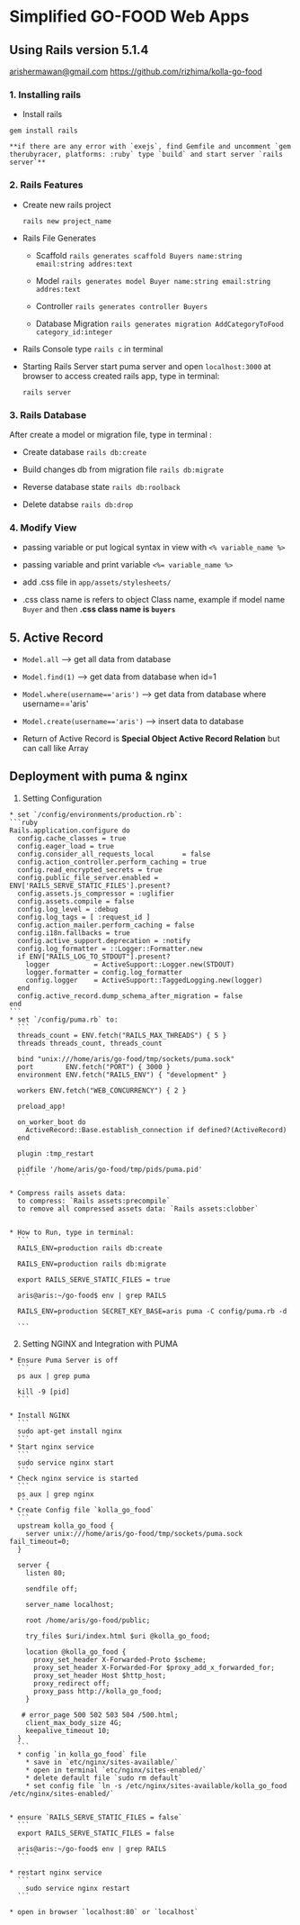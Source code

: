 # Simplified GO-FOOD Web Apps

## Using Rails version  5.1.4
  arishermawan@gmail.com
  https://github.com/rizhima/kolla-go-food

### 1. Installing rails
   * Install rails
   ```
   gem install rails
   ```



    **if there are any error with `exejs`, find Gemfile and uncomment `gem therubyracer, platforms: :ruby` type `build` and start server `rails server`**



### 2. Rails Features

  * Create new rails project
    ```
    rails new project_name
    ```

  * Rails File Generates

    * Scaffold `rails generates scaffold Buyers name:string email:string addres:text`

    * Model `rails generates model Buyer name:string email:string addres:text`

    * Controller `rails generates controller Buyers`

    * Database Migration `rails generates migration AddCategoryToFood category_id:integer`


  * Rails Console
    type `rails c` in terminal


  * Starting Rails Server
    start puma server and open `localhost:3000` at browser to access created rails app, type in terminal:
    ```
    rails server
    ```

### 3. Rails Database

  After create a model or migration file, type in terminal :

  * Create database `rails db:create`

  * Build changes db from migration file `rails db:migrate`

  * Reverse database state `rails db:roolback`

  * Delete databse `rails db:drop`

### 4. Modify View

  * passing variable or put logical syntax in view with `<% variable_name %>`

  * passing variable and print variable `<%= variable_name %>`

  * add .css file in `app/assets/stylesheets/`

  * .css class name is refers to object Class name, example
    if model name `Buyer` and then **.css class name is `buyers`**



## 5. Active Record
- `Model.all` --> get all data from database

- `Model.find(1)` --> get data from database when id=1

- `Model.where(username=='aris')` --> get data from database where username=='aris'

- `Model.create(username=='aris')` --> insert data to database

- Return of Active Record is **Special Object Active Record Relation** but can call like Array


## Deployment with puma & nginx

  1. Setting Configuration

    * set `/config/environments/production.rb`:
    ```ruby
    Rails.application.configure do
      config.cache_classes = true
      config.eager_load = true
      config.consider_all_requests_local       = false
      config.action_controller.perform_caching = true
      config.read_encrypted_secrets = true
      config.public_file_server.enabled = ENV['RAILS_SERVE_STATIC_FILES'].present?
      config.assets.js_compressor = :uglifier
      config.assets.compile = false
      config.log_level = :debug
      config.log_tags = [ :request_id ]
      config.action_mailer.perform_caching = false
      config.i18n.fallbacks = true
      config.active_support.deprecation = :notify
      config.log_formatter = ::Logger::Formatter.new
      if ENV["RAILS_LOG_TO_STDOUT"].present?
        logger           = ActiveSupport::Logger.new(STDOUT)
        logger.formatter = config.log_formatter
        config.logger    = ActiveSupport::TaggedLogging.new(logger)
      end
      config.active_record.dump_schema_after_migration = false
    end
    ```
    * set `/config/puma.rb` to:
      ```
      threads_count = ENV.fetch("RAILS_MAX_THREADS") { 5 }
      threads threads_count, threads_count

      bind "unix:///home/aris/go-food/tmp/sockets/puma.sock"
      port        ENV.fetch("PORT") { 3000 }
      environment ENV.fetch("RAILS_ENV") { "development" }

      workers ENV.fetch("WEB_CONCURRENCY") { 2 }

      preload_app!

      on_worker_boot do
        ActiveRecord::Base.establish_connection if defined?(ActiveRecord)
      end

      plugin :tmp_restart

      pidfile '/home/aris/go-food/tmp/pids/puma.pid'
      ```

    * Compress rails assets data:
      to compress: `Rails assets:precompile`
      to remove all compressed assets data: `Rails assets:clobber`


    * How to Run, type in terminal:
      ```
      RAILS_ENV=production rails db:create

      RAILS_ENV=production rails db:migrate

      export RAILS_SERVE_STATIC_FILES = true

      aris@aris:~/go-food$ env | grep RAILS

      RAILS_ENV=production SECRET_KEY_BASE=aris puma -C config/puma.rb -d

      ```



  2. Setting NGINX and Integration with PUMA

    * Ensure Puma Server is off
      ```
      ps aux | grep puma

      kill -9 [pid]
      ```

    * Install NGINX
      ```
      sudo apt-get install nginx
      ```
    * Start nginx service
      ```
      sudo service nginx start
      ```
    * Check nginx service is started
      ```
      ps aux | grep nginx
      ```
    * Create Config file `kolla_go_food`
      ```
      upstream kolla_go_food {
        server unix:///home/aris/go-food/tmp/sockets/puma.sock  fail_timeout=0;
      }

      server {
        listen 80;

        sendfile off;

        server_name localhost;

        root /home/aris/go-food/public;

        try_files $uri/index.html $uri @kolla_go_food;

        location @kolla_go_food {
          proxy_set_header X-Forwarded-Proto $scheme;
          proxy_set_header X-Forwarded-For $proxy_add_x_forwarded_for;
          proxy_set_header Host $http_host;
          proxy_redirect off;
          proxy_pass http://kolla_go_food;
        }

       # error_page 500 502 503 504 /500.html;
        client_max_body_size 4G;
        keepalive_timeout 10;
      }
      ```
      * config `in kolla_go_food` file
        * save in `etc/nginx/sites-available/`
        * open in terminal `etc/nginx/sites-enabled/`
        * delete default file `sudo rm default`
        * set config file `ln -s /etc/nginx/sites-available/kolla_go_food /etc/nginx/sites-enabled/`


    * ensure `RAILS_SERVE_STATIC_FILES = false`
      ```
      export RAILS_SERVE_STATIC_FILES = false

      aris@aris:~/go-food$ env | grep RAILS
      ```

    * restart nginx service
      ```
        sudo service nginx restart
      ```

    * open in browser `localhost:80` or `localhost`
